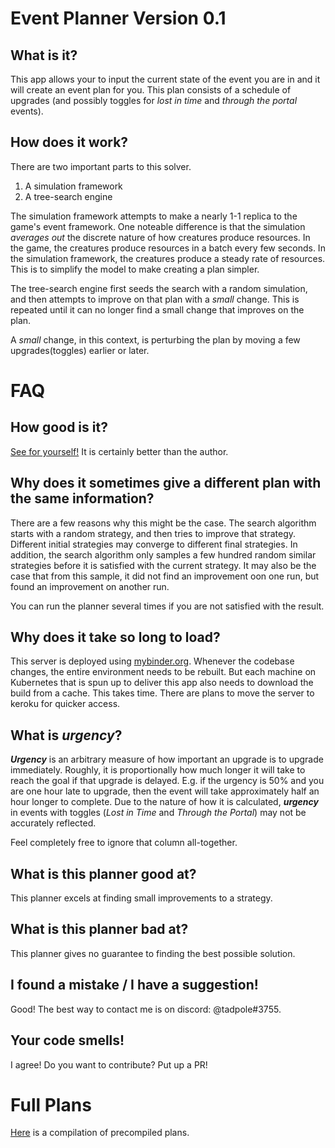 # Event Planner Version 0.1
## What is it?

This app allows your to input the current state of the event you are in and it will create an event plan for you. This plan consists of a schedule of upgrades (and possibly toggles for *lost in time* and *through the portal* events).

## How does it work?

There are two important parts to this solver.
1. A simulation framework  
1. A tree-search engine

The simulation framework attempts to make a nearly 1-1 replica to the game's event framework. One noteable difference is that the simulation *averages out* the discrete nature of how creatures produce resources. In the game, the creatures produce resources in a batch every few seconds. In the simulation framework, the creatures produce a steady rate of resources. This is to simplify the model to make creating a plan simpler.

The tree-search engine first seeds the search with a random simulation, and then attempts to improve on that plan with a *small* change. This is repeated until it can no longer find a small change that improves on the plan.

A *small* change, in this context, is perturbing the plan by moving a few upgrades(toggles) earlier or later.

# FAQ

## How good is it? 

[See for yourself!](gui.ipynb) It is certainly better than the author.

## Why does it sometimes give a different plan with the same information?

There are a few reasons why this might be the case. The search algorithm starts with a random strategy, and then tries to improve that strategy. Different initial strategies may converge to different final strategies. In addition, the search algorithm only samples a few hundred random similar strategies before it is satisfied with the current strategy. It may also be the case that from this sample, it did not find an improvement oon one run, but found an improvement on another run.

You can run the planner several times if you are not satisfied with the result.

## Why does it take so long to load?

This server is deployed using [mybinder.org](https://mybinder.org). Whenever the codebase changes, the entire environment needs to be rebuilt. But each machine on Kubernetes that is spun up to deliver this app also needs to download the build from a cache. This takes time. There are plans to move the server to keroku for quicker access.

## What is *urgency*?

***Urgency*** is an arbitrary measure of how important an upgrade is to upgrade immediately. Roughly, it is proportionally how much longer it will take to reach the goal if that upgrade is delayed. E.g. if the urgency is 50% and you are one hour late to upgrade, then the event will take approximately half an hour longer to complete. Due to the nature of how it is calculated, ***urgency*** in events with toggles (*Lost in Time* and *Through the Portal*) may not be accurately reflected.

Feel completely free to ignore that column all-together.

## What is this planner good at?

This planner excels at finding small improvements to a strategy.

## What is this planner bad at?

This planner gives no guarantee to finding the best possible solution.

## I found a mistake / I have a suggestion!

Good! The best way to contact me is on discord: @tadpole#3755.

## Your code smells!

I agree! Do you want to contribute? Put up a PR!

# Full Plans

[Here](best_solutions.ipynb) is a compilation of precompiled plans.

